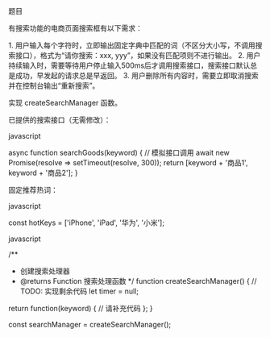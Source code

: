 题目
 
有搜索功能的电商页面搜索框有以下需求：
 
1. 用户输入每个字符时，立即输出固定字典中匹配的词（不区分大小写，不调用搜索接口），格式为“请你搜索：xxx, yyy”，如果没有匹配项则不进行输出。
2. 用户持续输入时，需要等待用户停止输入500ms后才调用搜索接口，搜索接口默认总是成功，早发起的请求总是早返回。
3. 用户删除所有内容时，需要立即取消搜索并在控制台输出“重新搜索”。
 
实现 createSearchManager 函数。
 
已提供的搜索接口（无需修改）：
 
javascript
  
async function searchGoods(keyword) {
  // 模拟接口调用
  await new Promise(resolve => setTimeout(resolve, 300));
  return [keyword + '商品1', keyword + '商品2'];
}
 
 
固定推荐热词：
 
javascript
  
const hotKeys = ['iPhone', 'iPad', '华为', '小米'];
 
 
javascript
  
/**
 * 创建搜索处理器
 * @returns Function 搜索处理函数
 */
function createSearchManager() {
  // TODO: 实现剩余代码
  let timer = null;

  return function(keyword) {
    // 请补充代码
  };
}

const searchManager = createSearchManager();